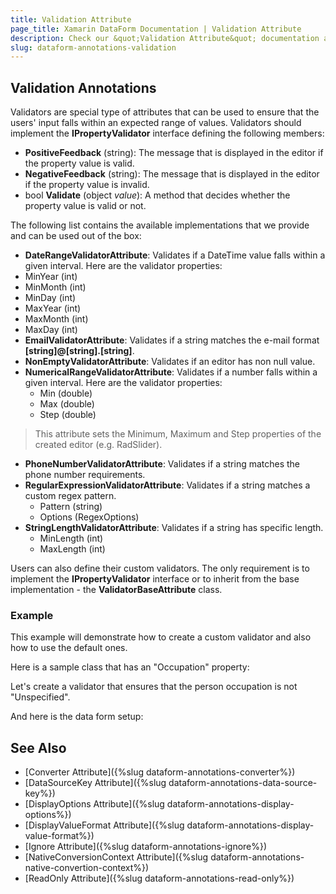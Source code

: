 ```yaml
---
title: Validation Attribute
page_title: Xamarin DataForm Documentation | Validation Attribute
description: Check our &quot;Validation Attribute&quot; documentation article for Telerik DataForm for Xamarin control.
slug: dataform-annotations-validation
---
```


## Validation Annotations

Validators are special type of attributes that can be used to ensure that the users' input falls within an expected range of values. Validators should implement the **IPropertyValidator** interface defining the following members:

- **PositiveFeedback** (string): The message that is displayed in the editor if the property value is valid.
- **NegativeFeedback** (string): The message that is displayed in the editor if the property value is invalid.
- bool **Validate** (object *value*): A method that decides whether the property value is valid or not.

The following list contains the available implementations that we provide and can be used out of the box:

- **DateRangeValidatorAttribute**: Validates if a DateTime value falls within a given interval. Here are the validator properties:
 - MinYear (int)
 - MinMonth (int)
 - MinDay (int)
 - MaxYear (int)
 - MaxMonth (int)
 - MaxDay (int)
- **EmailValidatorAttribute**: Validates if a string matches the e-mail format **[string]@[string].[string]**.
- **NonEmptyValidatorAttribute**: Validates if an editor has non null value.
- **NumericalRangeValidatorAttribute**: Validates if a number falls within a given interval. Here are the validator properties:
	- Min (double)
	- Max (double)
	- Step (double)

 >This attribute sets the Minimum, Maximum and Step properties of the created editor (e.g. RadSlider).
- **PhoneNumberValidatorAttribute**: Validates if a string matches the phone number requirements.
- **RegularExpressionValidatorAttribute**: Validates if a string matches a custom regex pattern.
	- Pattern (string)
	- Options (RegexOptions)
- **StringLengthValidatorAttribute**: Validates if a string has specific length.
	- MinLength (int)
	- MaxLength (int)

Users can also define their custom validators. The only requirement is to implement the **IPropertyValidator** interface or to inherit from the base implementation - the **ValidatorBaseAttribute** class.

### Example

This example will demonstrate how to create a custom validator and also how to use the default ones. 

Here is a sample class that has an "Occupation" property:

<snippet id='dataform-dataannotations-validation-source'/>

Let's create a validator that ensures that the person occupation is not "Unspecified".

<snippet id='dataform-dataannotations-validation-gendervalidationattribute'/>

And here is the data form setup:

<snippet id='dataform-dataannotations-validation-form'/>
	
## See Also

- [Converter Attribute]({%slug dataform-annotations-converter%})
- [DataSourceKey Attribute]({%slug dataform-annotations-data-source-key%})
- [DisplayOptions Attribute]({%slug dataform-annotations-display-options%})
- [DisplayValueFormat Attribute]({%slug dataform-annotations-display-value-format%})
- [Ignore Attribute]({%slug dataform-annotations-ignore%})
- [NativeConversionContext Attribute]({%slug dataform-annotations-native-convertion-context%})
- [ReadOnly Attribute]({%slug dataform-annotations-read-only%})
